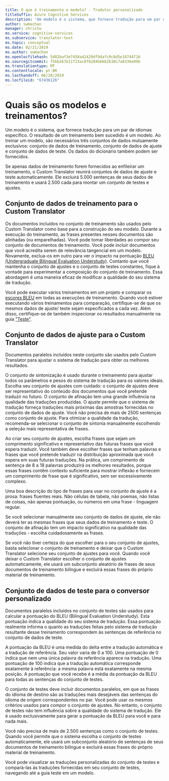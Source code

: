 ```yaml
---
title: O que é treinamento e modelo? - Tradutor personalizado
titleSuffix: Azure Cognitive Services
description: 'Um modelo é o sistema, que fornece tradução para um par de idiomas específico. O resultado de um treinamento bem sucedido é um modelo. Ao treinar um modelo, são necessários três conjuntos de dados mutuamente exclusivos: conjunto de dados de treinamento, conjunto de dados de ajuste e conjunto de dados de teste.'
author: swmachan
manager: christw
ms.service: cognitive-services
ms.subservice: translator-text
ms.topic: conceptual
ms.date: 02/21/2019
ms.author: swmachan
ms.openlocfilehash: 5d82baf3e7458a42429df9dafc9c8d5e16744716
ms.sourcegitcommit: f56b267b11f23ac8f6284bb662b38c7a8336e99b
ms.translationtype: MT
ms.contentlocale: pt-BR
ms.lasthandoff: 06/28/2019
ms.locfileid: "67436126"
---
```

# <a name="what-are-trainings-and-models"></a>Quais são os modelos e treinamentos?

Um modelo é o sistema, que fornece tradução para um par de idiomas específico.
O resultado de um treinamento bem sucedido é um modelo. Ao treinar um modelo, são necessários três conjuntos de dados mutuamente exclusivos: conjunto de dados de treinamento, conjunto de dados de ajuste e conjunto de dados de teste. Os dados do dicionário também podem ser fornecidos.

Se apenas dados de treinamento forem fornecidos ao enfileirar um treinamento, o Custom Translator reunirá conjuntos de dados de ajuste e teste automaticamente. Ele excluirá 5.000 sentenças de seus dados de treinamento e usará 2.500 cada para montar um conjunto de testes e ajustes.

## <a name="training-dataset-for-custom-translator"></a>Conjunto de dados de treinamento para o Custom Translator

Os documentos incluídos no conjunto de treinamento são usados pelo Custom Translator como base para a construção do seu modelo. Durante a execução do treinamento, as frases presentes nesses documentos são alinhadas (ou emparelhadas). Você pode tomar liberdades ao compor seu conjunto de documentos de treinamento. Você pode incluir documentos que você acredita serem de relevância tangencial em um modelo. Novamente, exclua-os em outro para ver o impacto na pontuação [BLEU (Undergraduate Bilingual Evaluation Understudy)](what-is-bleu-score.md). Contanto que você mantenha o conjunto de ajustes e o conjunto de testes constantes, fique à vontade para experimentar a composição do conjunto de treinamento. Essa abordagem é uma maneira eficaz de modificar a qualidade do seu sistema de tradução.

Você pode executar vários treinamentos em um projeto e comparar os [escores BLEU](what-is-bleu-score.md) em todas as execuções de treinamento. Quando você estiver executando vários treinamentos para comparação, certifique-se de que os mesmos dados de ajuste/ teste sejam especificados a cada vez. Além disso, certifique-se de também inspecionar os resultados manualmente na guia ["Teste"](how-to-view-system-test-results.md).

## <a name="tuning-dataset-for-custom-translator"></a>Conjunto de dados de ajuste para o Custom Translator

Documentos paralelos incluídos neste conjunto são usados pelo Custom Translator para ajustar o sistema de tradução para obter os melhores resultados.

O conjunto de sintonização é usado durante o treinamento para ajustar todos os parâmetros e pesos do sistema de tradução para os valores ideais. Escolha seu conjunto de ajustes com cuidado: o conjunto de ajustes deve ser representativo do conteúdo dos documentos que você pretende traduzir no futuro. O conjunto de afinação tem uma grande influência na qualidade das traduções produzidas. O ajuste permite que o sistema de tradução forneça traduções mais próximas das amostras fornecidas no conjunto de dados de ajuste. Você não precisa de mais de 2500 sentenças como conjunto de ajuste. Para otimizar a qualidade da tradução, recomenda-se selecionar o conjunto de sintonia manualmente escolhendo a seleção mais representativa de frases.

Ao criar seu conjunto de ajustes, escolha frases que sejam um comprimento significativo e representativo das futuras frases que você espera traduzir. Você também deve escolher frases que tenham palavras e frases que você pretende traduzir na distribuição aproximada que você espera em suas futuras traduções. Na prática, um comprimento de sentença de 8 a 18 palavras produzirá os melhores resultados, porque essas frases contêm contexto suficiente para mostrar inflexão e fornecem um comprimento de frase que é significativo, sem ser excessivamente complexo.

Uma boa descrição do tipo de frases para usar no conjunto de ajuste é a prosa: frases fluentes reais. Não células de tabela, não poemas, não listas de coisas, não apenas pontuação, ou números em uma frase - linguagem regular.

Se você selecionar manualmente seu conjunto de dados de ajuste, ele não deverá ter as mesmas frases que seus dados de treinamento e teste. O conjunto de afinação tem um impacto significativo na qualidade das traduções - escolha cuidadosamente as frases.

Se você não tiver certeza do que escolher para o seu conjunto de ajustes, basta selecionar o conjunto de treinamento e deixar que o Custom Translator selecione seu conjunto de ajustes para você. Quando você deixar o Custom Translator escolher o conjunto de ajustes automaticamente, ele usará um subconjunto aleatório de frases de seus documentos de treinamento bilíngue e excluirá essas frases do próprio material de treinamento.

## <a name="testing-dataset-for-custom-translator"></a>Conjunto de dados de teste para o conversor personalizado

Documentos paralelos incluídos no conjunto de testes são usados para calcular a pontuação do BLEU (Bilingual Evaluation Understudy). Esta pontuação indica a qualidade do seu sistema de tradução. Essa pontuação realmente informa o quanto as traduções feitas pelo sistema de tradução resultante desse treinamento correspondem às sentenças de referência no conjunto de dados de teste.

A pontuação da BLEU é uma medida do delta entre a tradução automática e a tradução de referência. Seu valor varia de 0 a 100. Uma pontuação de 0 indica que nem uma única palavra da referência aparece na tradução. Uma pontuação de 100 indica que a tradução automática corresponde exatamente à referência: a mesma palavra está exatamente na mesma posição. A pontuação que você recebe é a média da pontuação da BLEU para todas as sentenças do conjunto de testes.

O conjunto de testes deve incluir documentos paralelos, em que as frases do idioma de destino são as traduções mais desejáveis das sentenças do idioma de origem correspondentes no par. Você pode usar os mesmos critérios usados para compor o conjunto de ajustes. No entanto, o conjunto de testes não tem influência sobre a qualidade do sistema de tradução. Ele é usado exclusivamente para gerar a pontuação da BLEU para você e para nada mais.

Você não precisa de mais de 2.500 sentenças como o conjunto de testes. Quando você permite que o sistema escolha o conjunto de testes automaticamente, ele usará um subconjunto aleatório de sentenças de seus documentos de treinamento bilíngue e excluirá essas frases do próprio material de treinamento.

Você pode visualizar as traduções personalizadas do conjunto de testes e compará-las às traduções fornecidas em seu conjunto de testes, navegando até a guia teste em um modelo.
